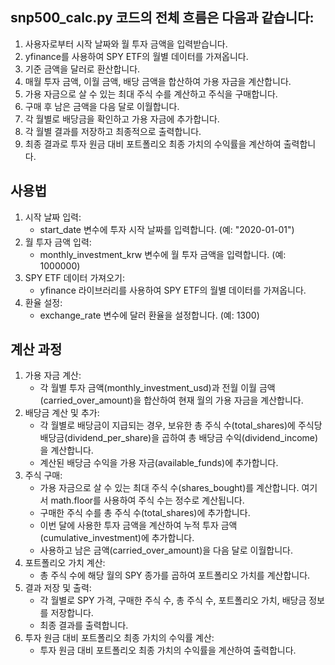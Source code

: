 ## snp500_calc.py 코드의 전체 흐름은 다음과 같습니다:
1. 사용자로부터 시작 날짜와 월 투자 금액을 입력받습니다.
2. yfinance를 사용하여 SPY ETF의 월별 데이터를 가져옵니다.
3. 기준 금액을 달러로 환산합니다.
4. 매월 투자 금액, 이월 금액, 배당 금액을 합산하여 가용 자금을 계산합니다.
5. 가용 자금으로 살 수 있는 최대 주식 수를 계산하고 주식을 구매합니다.
6. 구매 후 남은 금액을 다음 달로 이월합니다.
7. 각 월별로 배당금을 확인하고 가용 자금에 추가합니다.
8. 각 월별 결과를 저장하고 최종적으로 출력합니다.
10. 최종 결과로 투자 원금 대비 포트폴리오 최종 가치의 수익률을 계산하여 출력합니다.

## 사용법
1. 시작 날짜 입력:
   - start_date 변수에 투자 시작 날짜를 입력합니다. (예: "2020-01-01")
2. 월 투자 금액 입력:
   - monthly_investment_krw 변수에 월 투자 금액을 입력합니다. (예: 1000000)
3. SPY ETF 데이터 가져오기:
   - yfinance 라이브러리를 사용하여 SPY ETF의 월별 데이터를 가져옵니다.
4. 환율 설정:
   - exchange_rate 변수에 달러 환율을 설정합니다. (예: 1300)

## 계산 과정
1. 가용 자금 계산:
   - 각 월별 투자 금액(monthly_investment_usd)과 전월 이월 금액(carried_over_amount)을 합산하여 현재 월의 가용 자금을 계산합니다.
2. 배당금 계산 및 추가:
   - 각 월별로 배당금이 지급되는 경우, 보유한 총 주식 수(total_shares)에 주식당 배당금(dividend_per_share)을 곱하여 총 배당금 수익(dividend_income)을 계산합니다.
   - 계산된 배당금 수익을 가용 자금(available_funds)에 추가합니다.
3. 주식 구매:
   - 가용 자금으로 살 수 있는 최대 주식 수(shares_bought)를 계산합니다. 여기서 math.floor를 사용하여 주식 수는 정수로 계산됩니다.
   - 구매한 주식 수를 총 주식 수(total_shares)에 추가합니다.
   - 이번 달에 사용한 투자 금액을 계산하여 누적 투자 금액(cumulative_investment)에 추가합니다.
   - 사용하고 남은 금액(carried_over_amount)을 다음 달로 이월합니다.
4. 포트폴리오 가치 계산:
   - 총 주식 수에 해당 월의 SPY 종가를 곱하여 포트폴리오 가치를 계산합니다.
5. 결과 저장 및 출력:
   - 각 월별로 SPY 가격, 구매한 주식 수, 총 주식 수, 포트폴리오 가치, 배당금 정보를 저장합니다.
   - 최종 결과를 출력합니다.
6. 투자 원금 대비 포트폴리오 최종 가치의 수익률 계산:
   - 투자 원금 대비 포트폴리오 최종 가치의 수익률을 계산하여 출력합니다.